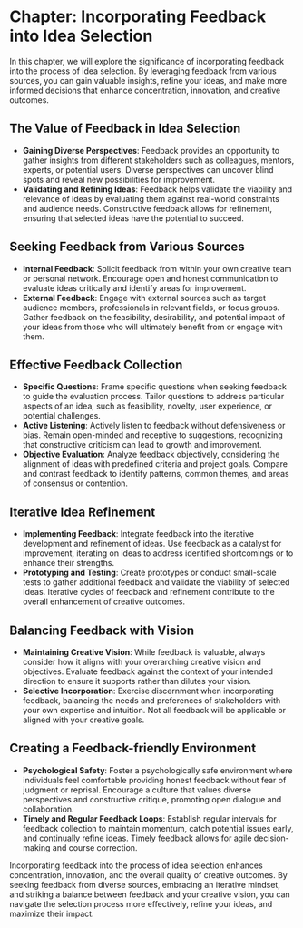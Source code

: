 Chapter: Incorporating Feedback into Idea Selection
===================================================

In this chapter, we will explore the significance of incorporating feedback into the process of idea selection. By leveraging feedback from various sources, you can gain valuable insights, refine your ideas, and make more informed decisions that enhance concentration, innovation, and creative outcomes.

The Value of Feedback in Idea Selection
---------------------------------------

* **Gaining Diverse Perspectives**: Feedback provides an opportunity to gather insights from different stakeholders such as colleagues, mentors, experts, or potential users. Diverse perspectives can uncover blind spots and reveal new possibilities for improvement.
* **Validating and Refining Ideas**: Feedback helps validate the viability and relevance of ideas by evaluating them against real-world constraints and audience needs. Constructive feedback allows for refinement, ensuring that selected ideas have the potential to succeed.

Seeking Feedback from Various Sources
-------------------------------------

* **Internal Feedback**: Solicit feedback from within your own creative team or personal network. Encourage open and honest communication to evaluate ideas critically and identify areas for improvement.
* **External Feedback**: Engage with external sources such as target audience members, professionals in relevant fields, or focus groups. Gather feedback on the feasibility, desirability, and potential impact of your ideas from those who will ultimately benefit from or engage with them.

Effective Feedback Collection
-----------------------------

* **Specific Questions**: Frame specific questions when seeking feedback to guide the evaluation process. Tailor questions to address particular aspects of an idea, such as feasibility, novelty, user experience, or potential challenges.
* **Active Listening**: Actively listen to feedback without defensiveness or bias. Remain open-minded and receptive to suggestions, recognizing that constructive criticism can lead to growth and improvement.
* **Objective Evaluation**: Analyze feedback objectively, considering the alignment of ideas with predefined criteria and project goals. Compare and contrast feedback to identify patterns, common themes, and areas of consensus or contention.

Iterative Idea Refinement
-------------------------

* **Implementing Feedback**: Integrate feedback into the iterative development and refinement of ideas. Use feedback as a catalyst for improvement, iterating on ideas to address identified shortcomings or to enhance their strengths.
* **Prototyping and Testing**: Create prototypes or conduct small-scale tests to gather additional feedback and validate the viability of selected ideas. Iterative cycles of feedback and refinement contribute to the overall enhancement of creative outcomes.

Balancing Feedback with Vision
------------------------------

* **Maintaining Creative Vision**: While feedback is valuable, always consider how it aligns with your overarching creative vision and objectives. Evaluate feedback against the context of your intended direction to ensure it supports rather than dilutes your vision.
* **Selective Incorporation**: Exercise discernment when incorporating feedback, balancing the needs and preferences of stakeholders with your own expertise and intuition. Not all feedback will be applicable or aligned with your creative goals.

Creating a Feedback-friendly Environment
----------------------------------------

* **Psychological Safety**: Foster a psychologically safe environment where individuals feel comfortable providing honest feedback without fear of judgment or reprisal. Encourage a culture that values diverse perspectives and constructive critique, promoting open dialogue and collaboration.
* **Timely and Regular Feedback Loops**: Establish regular intervals for feedback collection to maintain momentum, catch potential issues early, and continually refine ideas. Timely feedback allows for agile decision-making and course correction.

Incorporating feedback into the process of idea selection enhances concentration, innovation, and the overall quality of creative outcomes. By seeking feedback from diverse sources, embracing an iterative mindset, and striking a balance between feedback and your creative vision, you can navigate the selection process more effectively, refine your ideas, and maximize their impact.

